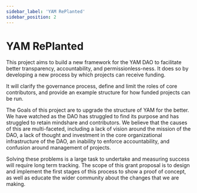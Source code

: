 ```yaml
---
sidebar_label: 'YAM RePlanted'
sidebar_position: 2
---
```


# YAM RePlanted 

This project aims to build a new framework for the YAM DAO to facilitate better transparency, accountability, and permissionless-ness. It does so by developing a new process by which projects can receive funding.

It will clarify the governance process, define and limit the roles of core contributors, and provide an example structure for how funded projects can be run.

The Goals of this project are to upgrade the structure of YAM for the better. We have watched as the DAO has struggled to find its purpose and has struggled to retain mindshare and contributors. We believe that the causes of this are multi-faceted, including a lack of vision around the mission of the DAO, a lack of thought and investment in the core organizational infrastructure of the DAO, an inability to enforce accountability, and confusion around management of projects.

Solving these problems is a large task to undertake and measuring success will require long term tracking. The scope of this grant proposal is to design and implement the first stages of this process to show a proof of concept, as well as educate the wider community about the changes that we are making.